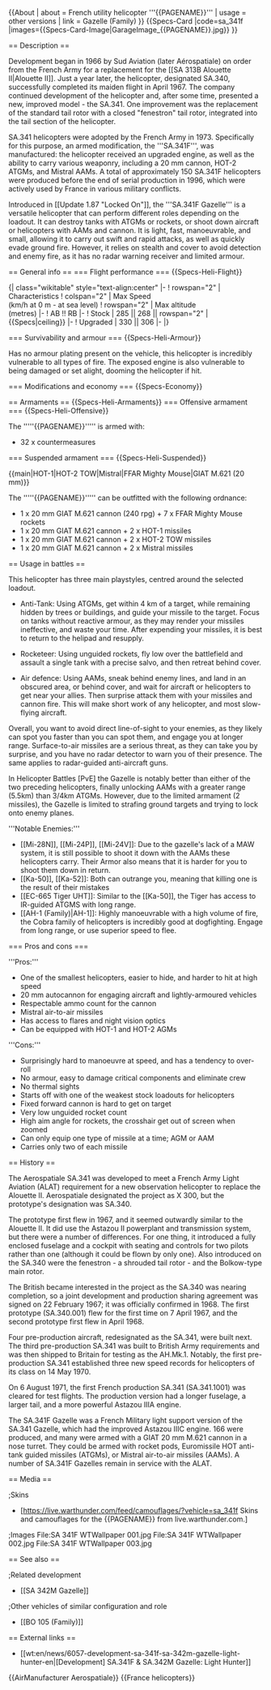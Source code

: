 {{About
| about = French utility helicopter '''{{PAGENAME}}'''
| usage = other versions
| link = Gazelle (Family)
}}
{{Specs-Card
|code=sa_341f
|images={{Specs-Card-Image|GarageImage_{{PAGENAME}}.jpg}}
}}

== Description ==
<!-- ''In the description, the first part should be about the history of and the creation and combat usage of the helicopter, as well as its key features. In the second part, tell the reader about the helicopter in the game. Insert a screenshot of the vehicle, so that if the novice player does not remember the vehicle by name, he will immediately understand what kind of vehicle the article is talking about.'' -->
Development began in 1966 by Sud Aviation (later Aérospatiale) on order from the French Army for a replacement for the [[SA 313B Alouette II|Alouette II]]. Just a year later, the helicopter, designated SA.340, successfully completed its maiden flight in April 1967. The company continued development of the helicopter and, after some time, presented a new, improved model - the SA.341. One improvement was the replacement of the standard tail rotor with a closed "fenestron" tail rotor, integrated into the tail section of the helicopter.

SA.341 helicopters were adopted by the French Army in 1973. Specifically for this purpose, an armed modification, the '''SA.341F''', was manufactured: the helicopter received an upgraded engine, as well as the ability to carry various weaponry, including a 20 mm cannon, HOT-2 ATGMs, and Mistral AAMs. A total of approximately 150 SA.341F helicopters were produced before the end of serial production in 1996, which were actively used by France in various military conflicts.

Introduced in [[Update 1.87 "Locked On"]], the '''SA.341F Gazelle''' is a versatile helicopter that can perform different roles depending on the loadout. It can destroy tanks with ATGMs or rockets, or shoot down aircraft or helicopters with AAMs and cannon. It is light, fast, manoeuvrable, and small, allowing it to carry out swift and rapid attacks, as well as quickly evade ground fire. However, it relies on stealth and cover to avoid detection and enemy fire, as it has no radar warning receiver and limited armour.

== General info ==
=== Flight performance ===
{{Specs-Heli-Flight}}
<!-- ''Describe how the helicopter behaves in the air. Speed, manoeuvrability, acceleration and allowable loads - these are the most important characteristics of the vehicle.'' -->

{| class="wikitable" style="text-align:center"
|-
! rowspan="2" | Characteristics
! colspan="2" | Max Speed<br>(km/h at 0 m - at sea level)
! rowspan="2" | Max altitude<br>(metres)
|-
! AB !! RB
|-
! Stock
| 285 || 268 || rowspan="2" | {{Specs|ceiling}}
|-
! Upgraded
| 330 || 306
|-
|}

=== Survivability and armour ===
{{Specs-Heli-Armour}}
<!-- ''Examine the survivability of the helicopter. Note how vulnerable the structure is and how secure the pilot is, whether the fuel tanks are armoured, etc. Describe the armour, if there is any, and also mention the vulnerability of other critical systems.'' -->
Has no armour plating present on the vehicle, this helicopter is incredibly vulnerable to all types of fire. The exposed engine is also vulnerable to being damaged or set alight, dooming the helicopter if hit.

=== Modifications and economy ===
{{Specs-Economy}}

== Armaments ==
{{Specs-Heli-Armaments}}
=== Offensive armament ===
{{Specs-Heli-Offensive}}
<!-- ''Describe the offensive armament of the helicopter, if any. Describe how effective the cannons and machine guns are in battle, also what ammunition belts or drums are better to use. If there is no offensive weaponry, delete this subsection.'' -->

The '''''{{PAGENAME}}''''' is armed with:

* 32 x countermeasures

=== Suspended armament ===
{{Specs-Heli-Suspended}}
<!-- ''Describe the helicopter's suspended armament: additional cannons under the winglets, any bombs, and rockets. Since any helicopter is essentially only a platform for suspended weaponry, this section is significant and deserves your special attention. If there is no suspended weaponry remove this subsection.'' -->
{{main|HOT-1|HOT-2 TOW|Mistral|FFAR Mighty Mouse|GIAT M.621 (20 mm)}}

The '''''{{PAGENAME}}''''' can be outfitted with the following ordnance:

* 1 x 20 mm GIAT M.621 cannon (240 rpg) + 7 x FFAR Mighty Mouse rockets
* 1 x 20 mm GIAT M.621 cannon + 2 x HOT-1 missiles
* 1 x 20 mm GIAT M.621 cannon + 2 x HOT-2 TOW missiles
* 1 x 20 mm GIAT M.621 cannon + 2 x Mistral missiles

== Usage in battles ==
<!-- ''Describe the tactics of playing in a helicopter, the features of using the helicopter in a team and advice on tactics. Refrain from creating a "guide" - do not impose a single point of view, but instead, give the reader food for thought. Examine the most dangerous enemies and give recommendations on fighting them. If necessary, note the specifics of the game in different modes (AB, RB, SB).'' -->
This helicopter has three main playstyles, centred around the selected loadout.

* Anti-Tank: Using ATGMs, get within 4 km of a target, while remaining hidden by trees or buildings, and guide your missile to the target. Focus on tanks without reactive armour, as they may render your missiles ineffective, and waste your time. After expending your missiles, it is best to return to the helipad and resupply.

* Rocketeer: Using unguided rockets, fly low over the battlefield and assault a single tank with a precise salvo, and then retreat behind cover.

* Air defence: Using AAMs, sneak behind enemy lines, and land in an obscured area, or behind cover, and wait for aircraft or helicopters to get near your allies. Then surprise attack them with your missiles and cannon fire. This will make short work of any helicopter, and most slow-flying aircraft.

Overall, you want to avoid direct line-of-sight to your enemies, as they likely can spot you faster than you can spot them, and engage you at longer range. Surface-to-air missiles are a serious threat, as they can take you by surprise, and you have no radar detector to warn you of their presence. The same applies to radar-guided anti-aircraft guns.

In Helicopter Battles [PvE] the Gazelle is notably better than either of the two preceding helicopters, finally unlocking AAMs with a greater range (5.5km) than 3/4km ATGMs. However, due to the limited armament (2 missiles), the Gazelle is limited to strafing ground targets and trying to lock onto enemy planes.

'''Notable Enemies:'''

* [[Mi-28N]], [[Mi-24P]], [[Mi-24V]]: Due to the gazelle's lack of a MAW system, it is still possible to shoot it down with the AAMs these helicopters carry. Their Armor also means that it is harder for you to shoot them down in return.
* [[Ka-50]], [[Ka-52]]: Both can outrange you, meaning that killing one is the result of their mistakes
* [[EC-665 Tiger UHT]]: Similar to the [[Ka-50]], the Tiger has access to IR-guided ATGMS with long range.
* [[AH-1 (Family)|AH-1]]: Highly manoeuvrable with a high volume of fire, the Cobra family of helicopters is incredibly good at dogfighting. Engage from long range, or use superior speed to flee.

=== Pros and cons ===
<!-- ''Summarise and briefly evaluate the vehicle in terms of its characteristics and combat effectiveness. Mark its pros and cons in the bulleted list. Try not to use more than 6 points for each of the characteristics. Avoid using categorical definitions such as "bad", "good" and the like - use substitutions with softer forms such as "inadequate" and "effective".'' -->

'''Pros:'''

* One of the smallest helicopters, easier to hide, and harder to hit at high speed
* 20 mm autocannon for engaging aircraft and lightly-armoured vehicles
* Respectable ammo count for the cannon
* Mistral air-to-air missiles
* Has access to flares and night vision optics
* Can be equipped with HOT-1 and HOT-2 AGMs

'''Cons:'''

* Surprisingly hard to manoeuvre at speed, and has a tendency to over-roll
* No armour, easy to damage critical components and eliminate crew
* No thermal sights
* Starts off with one of the weakest stock loadouts for helicopters
* Fixed forward cannon is hard to get on target
* Very low unguided rocket count
* High aim angle for rockets, the crosshair get out of screen when zoomed
* Can only equip one type of missile at a time; AGM or AAM
* Carries only two of each missile

== History ==
<!-- ''Describe the history of the creation and combat usage of the helicopter in more detail than in the introduction. If the historical reference turns out to be too long, take it to a separate article, taking a link to the article about the vehicle and adding a block "/History" (example: <nowiki>https://wiki.warthunder.com/(Vehicle-name)/History</nowiki>) and add a link to it here using the <code>main</code> template. Be sure to reference text and sources by using <code><nowiki><ref></ref></nowiki></code>, as well as adding them at the end of the article with <code><nowiki><references /></nowiki></code>. This section may also include the vehicle's dev blog entry (if applicable) and the in-game encyclopedia description (under <code><nowiki>=== In-game description ===</nowiki></code>, also if applicable).'' -->

The Aerospatiale SA.341 was developed to meet a French Army Light Aviation (ALAT) requirement for a new observation helicopter to replace the Alouette II. Aerospatiale designated the project as X 300, but the prototype's designation was SA.340.

The prototype first flew in 1967, and it seemed outwardly similar to the Alouette II. It did use the Astazou II powerplant and transmission system, but there were a number of differences. For one thing, it introduced a fully enclosed fuselage and a cockpit with seating and controls for two pilots rather than one (although it could be flown by only one). Also introduced on the SA.340 were the fenestron - a shrouded tail rotor - and the Bolkow-type main rotor.

The British became interested in the project as the SA.340 was nearing completion, so a joint development and production sharing agreement was signed on 22 February 1967; it was officially confirmed in 1968. The first prototype (SA.340.001) flew for the first time on 7 April 1967, and the second prototype first flew in April 1968.

Four pre-production aircraft, redesignated as the SA.341, were built next. The third pre-production SA.341 was built to British Army requirements and was then shipped to Britain for testing as the AH.Mk.1. Notably, the first pre-production SA.341 established three new speed records for helicopters of its class on 14 May 1970.

On 6 August 1971, the first French production SA.341 (SA.341.1001) was cleared for test flights. The production version had a longer fuselage, a larger tail, and a more powerful Astazou IIIA engine.

The SA.341F Gazelle was a French Military light support version of the SA.341 Gazelle, which had the improved Astazou IIIC engine. 166 were produced, and many were armed with a GIAT 20 mm M.621 cannon in a nose turret. They could be armed with rocket pods, Euromissile HOT anti-tank guided missiles (ATGMs), or Mistral air-to-air missiles (AAMs). A number of SA.341F Gazelles remain in service with the ALAT.

== Media ==
<!-- ''Excellent additions to the article would be video guides, screenshots from the game, and photos.'' -->

;Skins

* [https://live.warthunder.com/feed/camouflages/?vehicle=sa_341f Skins and camouflages for the {{PAGENAME}} from live.warthunder.com.]

;Images
<gallery mode="packed" heights="200">
File:SA 341F WTWallpaper 001.jpg
File:SA 341F WTWallpaper 002.jpg
File:SA 341F WTWallpaper 003.jpg
</gallery>

== See also ==
<!-- ''Links to the articles on the War Thunder Wiki that you think will be useful for the reader, for example:''
* ''reference to the series of the helicopter;''
* ''links to approximate analogues of other nations and research trees.'' -->

;Related development

* [[SA 342M Gazelle]]

;Other vehicles of similar configuration and role

* [[BO 105 (Family)]]

== External links ==
<!-- ''Paste links to sources and external resources, such as:''
* ''topic on the official game forum;''
* ''other literature.'' -->

* [[wt:en/news/6057-development-sa-341f-sa-342m-gazelle-light-hunter-en|[Development] SA.341F & SA.342M Gazelle: Light Hunter]]

{{AirManufacturer Aerospatiale}}
{{France helicopters}}
